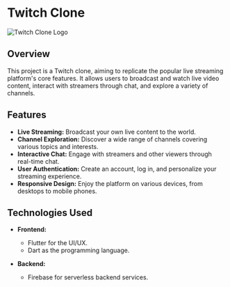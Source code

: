 # Twitch Clone

![Twitch Clone Logo](https://www.onlinepalette.com/wp-content/uploads/2021/07/Twitch-Glitch-Purple-878x1024.png)

## Overview

This project is a Twitch clone, aiming to replicate the popular live streaming platform's core features. It allows users to broadcast and watch live video content, interact with streamers through chat, and explore a variety of channels.

## Features

- **Live Streaming:** Broadcast your own live content to the world.
- **Channel Exploration:** Discover a wide range of channels covering various topics and interests.
- **Interactive Chat:** Engage with streamers and other viewers through real-time chat.
- **User Authentication:** Create an account, log in, and personalize your streaming experience.
- **Responsive Design:** Enjoy the platform on various devices, from desktops to mobile phones.

## Technologies Used

- **Frontend:**
  - Flutter for the UI/UX.
  - Dart as the programming language.

- **Backend:**
  - Firebase for serverless backend services.

